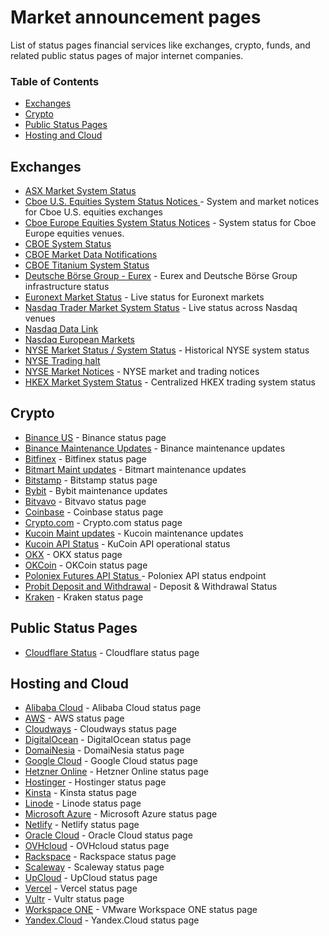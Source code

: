 # Market announcement pages
List of status pages financial services like exchanges, crypto, funds, and related public status pages of major internet companies.

### Table of Contents

* [Exchanges](#exchanges)
* [Crypto](#crypto)
* [Public Status Pages](#public-status-pages)
* [Hosting and Cloud](#hosting-and-cloud)

## Exchanges
* [ASX Market System Status](https://www.asx.com.au/markets/market-resources/system-status)
* [Cboe U.S. Equities System Status Notices ](https://www.cboe.com/us/equities/notices/) - System and market notices for Cboe U.S. equities exchanges
* [Cboe Europe Equities System Status Notices](https://www.cboe.com/europe/equities/notices/) - System status for Cboe Europe equities venues.
* [CBOE System Status](https://www.cboe.com/us/options/notices/)
* [CBOE Market Data Notifications](https://www.cboe.com/us/options/notices/marketdata/)
* [CBOE Titanium System Status](https://www.cboe.com/system_status/)
* [Deutsche Börse Group - Eurex](https://www.deutsche-boerse.com/dbg-en/markets-services/ps-technology/service-status) - Eurex and Deutsche Börse Group infrastructure status
* [Euronext Market Status](https://live.euronext.com/en/market-status) - Live status for Euronext markets
* [Nasdaq Trader Market System Status](https://www.nasdaqtrader.com/Trader.aspx?id=MarketSystemStatus) - Live status across Nasdaq venues 
* [Nasdaq Data Link](https://status.data.nasdaq.com/)
* [Nasdaq European Markets](https://www.nasdaq.com/european-markets/status)
* [NYSE Market Status / System Status](https://www.nyse.com/market-status/history) - Historical NYSE system status 
* [NYSE Trading halt](https://www.nyse.com/trade-halt)
* [NYSE Market Notices](https://www.nyse.com/markets/notices) - NYSE market and trading notices 
* [HKEX Market System Status](https://www.hkex.com.hk/Global/Exchange/Market-System-Status?sc_lang=en) - Centralized HKEX trading system status 

## Crypto
* [Binance US](https://www.binance.us/status) - Binance status page
* [Binance Maintenance Updates](https://www.binance.com/en/support/announcement/list/157) - Binance maintenance updates
* [Bitfinex](https://bitfinex.statuspage.io/) - Bitfinex status page
* [Bitmart Maint updates](https://bitmart.zendesk.com/hc/en-us/sections/7923672421147-Maintenance-and-Updates) - Bitmart maintenance updates
* [Bitstamp](https://status.bitstamp.net/) - Bitstamp status page
* [Bybit](https://announcements.bybit.com/?category=maintenance_updates) - Bybit maintenance updates
* [Bitvavo](https://status.bitvavo.com/) - Bitvavo status page
* [Coinbase](https://status.coinbase.com/) - Coinbase status page
* [Crypto.com](https://status.crypto.com/) - Crypto.com status page
* [Kucoin Maint updates](https://www.kucoin.com/announcement/maintenance-updates) - Kucoin maintenance updates
* [Kucoin API Status](https://api.kucoin.com/api/v1/status) - KuCoin API operational status
* [OKX](https://www.okx.com/status) - OKX status page
* [OKCoin](https://www.okcoin.com/status) - OKCoin status page
* [Poloniex Futures API Status ](https://futures-api.poloniex.com/api/v1/status) - Poloniex API status endpoint
* [Probit Deposit and Withdrawal](https://www.probit.com/en-us/dw-status) - Deposit & Withdrawal Status
* [Kraken](https://status.kraken.com/) - Kraken status page

## Public Status Pages
* [Cloudflare Status](https://www.cloudflarestatus.com/) - Cloudflare status page


## Hosting and Cloud
* [Alibaba Cloud](https://status.alibabacloud.com/) - Alibaba Cloud status page
* [AWS](https://status.aws.amazon.com/) - AWS status page
* [Cloudways](https://status.cloudways.com) - Cloudways status page
* [DigitalOcean](https://status.digitalocean.com) - DigitalOcean status page
* [DomaiNesia](https://www.domainesia.com/status) - DomaiNesia status page
* [Google Cloud](https://status.cloud.google.com/) - Google Cloud status page
* [Hetzner Online](https://status.hetzner.com/) - Hetzner Online status page
* [Hostinger](https://statuspage.hostinger.com) - Hostinger status page
* [Kinsta](https://status.kinsta.com) - Kinsta status page
* [Linode](https://status.linode.com) - Linode status page
* [Microsoft Azure](https://status.azure.com/en-us/status) - Microsoft Azure status page
* [Netlify](https://www.netlifystatus.com/) - Netlify status page
* [Oracle Cloud](https://ocistatus.oraclecloud.com/) - Oracle Cloud status page
* [OVHcloud](https://www.status-ovhcloud.com) - OVHcloud status page
* [Rackspace](https://status.apps.rackspace.com) - Rackspace status page
* [Scaleway](https://status.scaleway.com/) - Scaleway status page
* [UpCloud](https://status.upcloud.com) - UpCloud status page
* [Vercel](https://www.vercel-status.com/) - Vercel status page
* [Vultr](https://status.vultr.com) - Vultr status page
* [Workspace ONE](https://status.workspaceone.com) - VMware Workspace ONE status page
* [Yandex.Cloud](https://status.cloud.yandex.ru/) - Yandex.Cloud status page